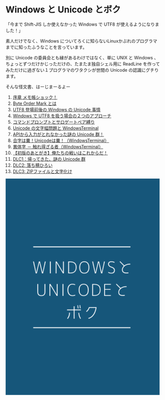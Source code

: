 Windows と Unicode とボク
==============

「今まで Shift-JIS しか使えなかった Windows で UTF8 が使えるようになりました！」

素人だけでなく、Windows についてろくに知らないLinuxかぶれのプログラマまでに知ったふうなことを言っています。

別に Unicode の委員会とも縁があるわけではなく、単に UNIX と Windows 、ちょっとずつだけかじっただけの、たまたま独自シェル用に ReadLine を作ってみただけに過ぎない１プログラマのワタクシが世間の Unicode の認識にグチります。

そんな怪文書、はーじまーるよー

1. [序章 メモ帳ショック！](b820d588f4856bcf836c/0.12bc32.md)
2. [Byte Order Mark とは](b820d588f4856bcf836c/1.6003a9.md)
3. [UTF8 登場前後の Windows の Unicode 事情](b820d588f4856bcf836c/2.47a340.md)
4. [Windows で UTF8 を扱う場合の２つのアプローチ](b820d588f4856bcf836c/3.085021.md)
5. [コマンドプロンプトとサロゲートペア縛り](b820d588f4856bcf836c/4.95bfb9.md)
6. [Unicode の文字幅問題と WindowsTerminal](b820d588f4856bcf836c/5.b8c7c2.md)
7. [APIから入力がとれなかった謎の Unicode 群！](b820d588f4856bcf836c/6.ef707d.md)
8. [合字は糞！Unicodeは糞！（WindowsTerminal）](b820d588f4856bcf836c/7.0637c8.md)
9. [異体字 － 触れ得ざる者（WindowsTerminal）](b820d588f4856bcf836c/8.849ce9.md)
10. [【初版のあとがき】俺たちの戦いはこれからだ！](b820d588f4856bcf836c/9.a3d0a6.md)
11. [DLC1：帰ってきた、謎の Unicode 群](b820d588f4856bcf836c/10.29db17.md)
12. [DLC2: 落ち穂ひろい](b820d588f4856bcf836c/11.a1dacd.md)
13. [DLC3: ZIPファイルと文字化け](b820d588f4856bcf836c/12.103110.md)

![cover](b820d588f4856bcf836c/cover.jpg)
